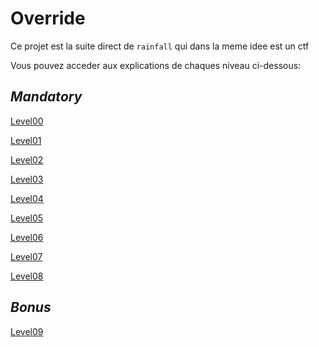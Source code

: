# **Override**

Ce projet est la suite direct de `rainfall` qui dans la meme idee est un ctf

Vous pouvez acceder aux explications de chaques niveau ci-dessous:

## _Mandatory_
[Level00](level00/walkthrough.md)

[Level01](level01/walkthrough.md)

[Level02](level02/walkthrough.md)

[Level03](level03/walkthrough.md)

[Level04](level04/walkthrough.md)

[Level05](level05/walkthrough.md)

[Level06](level06/walkthrough.md)

[Level07](level07/walkthrough.md)

[Level08](level08/walkthrough.md)


## _Bonus_
[Level09](level09/walkthrough.md)

